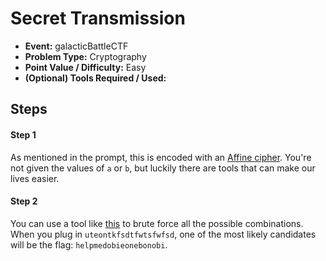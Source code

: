 # Secret Transmission
* **Event:** galacticBattleCTF
* **Problem Type:** Cryptography
* **Point Value / Difficulty:** Easy
* **(Optional) Tools Required / Used:**

## Steps
#### Step 1
As mentioned in the prompt, this is encoded with an [Affine cipher](https://en.wikipedia.org/wiki/Affine_cipher). You're not given the values of `a` or `b`, but luckily there are tools that can make our lives easier.

#### Step 2
You can use a tool like [this](https://www.dcode.fr/affine-cipher) to brute force all the possible combinations. When you plug in `uteontkfsdtfwtsfwfsd`, one of the most likely candidates will be the flag: `helpmedobieonebonobi`.
